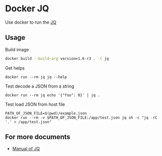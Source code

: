 # Docker JQ
Use docker to run the [JQ](https://jqlang.github.io/jq/)

## Usage
Build image
```bash
docker build --build-arg version=1.6-r3 . -t jq
```

Get helps
```shell
docker run --rm jq jq --help
```

Test decode a JSON from a string
```shell
docker run --rm jq echo '{"foo": 0}' | jq .
```

Test load JSON from host file
```shell
PATH_OF_JSON_FILE=$(pwd)/example.json
docker run --rm -v $PATH_OF_JSON_FILE:/app/test.json jq sh -c "jq -rC '.' < /app/test.json"
```

## For more documents
- [Manual of JQ](https://jqlang.github.io/jq/manual/)
